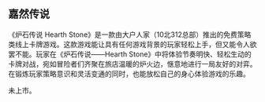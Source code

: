 ## 嘉然传说

《炉石传说 Hearth Stone》是一款由大户人家（10北312总部）推出的免费策略类线上卡牌游戏。这款游戏能让具有任何游戏背景的玩家轻松上手，但又能令人欲罢不能。玩家在《炉石传说——Hearth Stone》中将体验节奏明快、轻松生动的卡牌对战，宛如冒险者们齐聚在旅店温暖的炉火边，惬意地进行一局友好的对弈。在锻炼玩家策略意识和灵活变通的同时，也能放松自己的身心体验游戏的乐趣。

未上市。